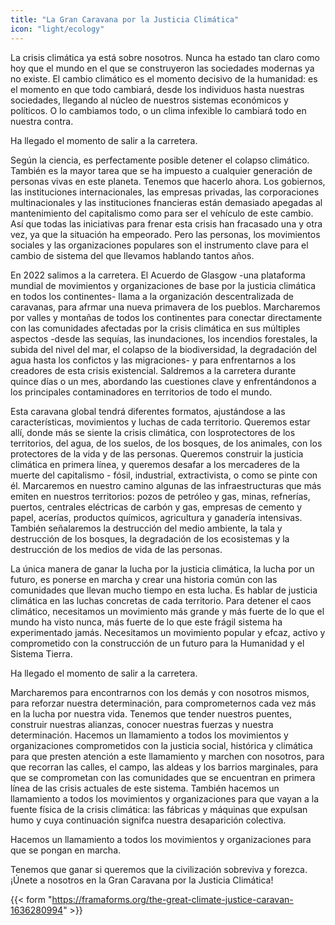 ```yaml
---
title: "La Gran Caravana por la Justicia Climática"
icon: "light/ecology"
---
```


La crisis climática ya está sobre nosotros. Nunca ha estado tan claro como hoy que el mundo en el que se construyeron las sociedades modernas ya no existe. El cambio climático es el momento decisivo de la humanidad: es el momento en que todo cambiará, desde los individuos hasta nuestras sociedades, llegando al núcleo de nuestros sistemas económicos y políticos. O lo cambiamos todo, o un clima infexible lo cambiará todo en nuestra contra.  

Ha llegado el momento de salir a la carretera.  

Según la ciencia, es perfectamente posible detener el colapso climático. También es la mayor tarea que se ha impuesto a cualquier generación de personas vivas en este planeta. Tenemos que hacerlo ahora. Los gobiernos, las instituciones internacionales, las empresas privadas, las corporaciones multinacionales y las instituciones fnancieras están demasiado apegadas al mantenimiento del capitalismo como para ser el vehículo de este cambio. Así que todas las iniciativas para frenar esta crisis han fracasado una y otra vez, ya que la situación ha empeorado. Pero las personas, los movimientos sociales y las organizaciones populares son el instrumento clave para el cambio de sistema del que llevamos hablando tantos años.  

En 2022 salimos a la carretera. El Acuerdo de Glasgow -una plataforma mundial de movimientos y organizaciones de base por la justicia climática en todos los continentes- llama a la organización descentralizada de caravanas, para afrmar una nueva primavera de los pueblos. Marcharemos por valles y montañas de todos los continentes para conectar directamente con las comunidades afectadas por la crisis climática en sus múltiples aspectos -desde las sequías, las inundaciones, los incendios forestales, la subida del nivel del mar, el colapso de la biodiversidad, la degradación del agua hasta los confictos y las migraciones- y para enfrentarnos a los creadores de esta crisis existencial. Saldremos a la carretera durante quince días o un mes, abordando las cuestiones clave y enfrentándonos a los principales contaminadores en territorios de todo el mundo.  

Esta caravana global tendrá diferentes formatos, ajustándose a las características, movimientos y luchas de cada territorio. Queremos estar allí, donde más se siente la crisis climática, con losprotectores de los territorios, del agua, de los suelos, de los bosques, de los animales, con los protectores de la vida y de las personas. Queremos construir la justicia climática en primera línea, y queremos desafar a los mercaderes de la muerte del capitalismo - fósil, industrial, extractivista, o como se pinte con él. Marcaremos en nuestro camino algunas de las infraestructuras que más emiten en nuestros territorios: pozos de petróleo y gas, minas, refnerías, puertos, centrales eléctricas de carbón y gas, empresas de cemento y papel, acerías, productos químicos, agricultura y ganadería intensivas. También señalaremos la destrucción del medio ambiente, la tala y destrucción de los bosques, la degradación de los ecosistemas y la destrucción de los medios de vida de las personas.  

La única manera de ganar la lucha por la justicia climática, la lucha por un futuro, es ponerse en marcha y crear una historia común con las comunidades que llevan mucho tiempo en esta lucha. Es hablar de justicia climática en las luchas concretas de cada territorio. Para detener el caos climático, necesitamos un movimiento más grande y más fuerte de lo que el mundo ha visto nunca, más fuerte de lo que este frágil sistema ha experimentado jamás. Necesitamos un movimiento popular y efcaz, activo y comprometido con la construcción de un futuro para la Humanidad y el Sistema Tierra.  

Ha llegado el momento de salir a la carretera.  

Marcharemos para encontrarnos con los demás y con nosotros mismos, para reforzar nuestra determinación, para comprometernos cada vez más en la lucha por nuestra vida. Tenemos que tender nuestros puentes, construir nuestras alianzas, conocer nuestras fuerzas y nuestra determinación. Hacemos un llamamiento a todos los movimientos y organizaciones comprometidos con la justicia social, histórica y climática para que presten atención a este llamamiento y marchen con nosotros, para que recorran las calles, el campo, las aldeas y los barrios marginales, para que se comprometan con las comunidades que se encuentran en primera línea de las crisis actuales de este sistema. También hacemos un llamamiento a todos los movimientos y organizaciones para que vayan a la fuente física de la crisis climática: las fábricas y máquinas que expulsan humo y cuya continuación signifca nuestra desaparición colectiva.  

Hacemos un llamamiento a todos los movimientos y organizaciones para que se pongan en marcha.  

Tenemos que ganar si queremos que la civilización sobreviva y forezca. ¡Únete a nosotros en la Gran Caravana por la Justicia Climática!  

{{< form "https://framaforms.org/the-great-climate-justice-caravan-1636280994" >}}